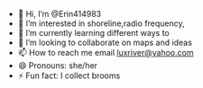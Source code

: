 - 👋 Hi, I’m @Erin414983
- 👀 I’m interested in shoreline,radio frequency,
- 🌱 I’m currently learning different ways to 
- 💞️ I’m looking to collaborate on maps and ideas 
- 📫 How to reach me email luxriver@yahoo.com 
- 😄 Pronouns: she/her
- ⚡ Fun fact: I collect brooms

<!---
Erin414983/Erin414983 is a ✨ special ✨ repository because its `README.md` (this file) appears on your GitHub profile.
You can click the Preview link to take a look at your changes.
--->
